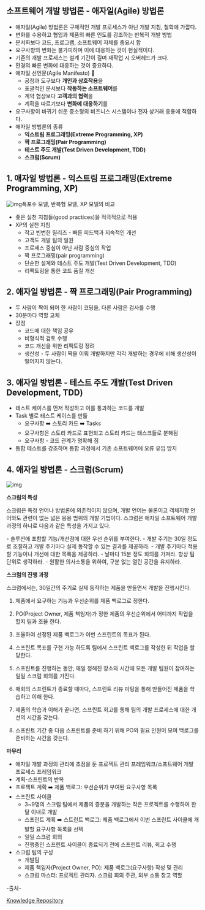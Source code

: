 ## 소프트웨어 개발 방법론 - 애자일(Agile) 방법론

- 애자일(Agile) 방법론은 구체적인 개발 프로세스가 아닌 개발 지침, 철학에 가깝다.
- 변화를 수용하고 협업과 제품의 빠른 인도를 강조하는 반복적 개발 방법
- 문서화보다 코드, 프로그램, 소프트웨어 자체를 중요시 함
- 요구사항의 변화는 불가피하며 이에 대응하는 것이 현실적이다.
- 기존의 개발 프로세스는 설계 기간이 길며 재작업 시 오버헤드가 크다.
- 환경의 빠른 변화에 대응하는 것이 중요하다.
- 애자일 선언문(Agile Manifesto) 🔗
  - 공정과 도구보다 **개인과 상호작용**을
  - 포괄적인 문서보다 **작동하는 소프트웨어**를
  - 계약 협상보다 **고객과의 협력**을
  - 계획을 따르기보다 **변화에 대응하기**를
- 요구사항이 바뀌기 쉬운 중소형의 비즈니스 시스템이나 전자 상거래 응용에 적합하다.
- 애자일 방법론의 종류
  - **익스트림 프로그래밍(Extreme Programming, XP)**
  - **짝 프로그래밍(Pair Programming)**
  - **테스트 주도 개발(Test Driven Development, TDD)**
  - **스크럼(Scrum)**

## 1. 애자일 방법론 - 익스트림 프로그래밍(Extreme Programming, XP)



![img](https://blog.kakaocdn.net/dn/bEA971/btqDyMCHxdn/lykaTfvCOkYhJ48XUcchEK/img.png)폭포수 모델, 반복형 모델, XP 모델의 비교



 

- 좋은 실천 지침들(good practices)을 적극적으로 적용
- XP의 실천 지침
  - 작고 빈번한 릴리즈 - 빠른 피드백과 지속적인 개선
  - 고객도 개발 팀의 일원
  - 프로세스 중심이 아닌 사람 중심의 작업
  - 짝 프로그래밍(pair programming)
  - 단순한 설계와 테스트 주도 개발(Test Driven Development, TDD)
  - 리팩토링을 통한 코드 품질 개선

 

## 2. 애자일 방법론 - 짝 프로그래밍(Pair Programming)

- 두 사람이 짝이 되어 한 사람이 코딩을, 다른 사람은 검사를 수행
- 30분마다 역할 교체
- 장점
  - 코드에 대한 책임 공유
  - 비형식적 검토 수행
  - 코드 개선을 위한 리팩토링 장려
  - 생산성 - 두 사람이 짝을 이뤄 개발하지만 각각 개발하는 경우에 비해 생산성이 떨어지지 않는다.

 

## 3. 애자일 방법론 - 테스트 주도 개발(Test Driven Development, TDD)

- 테스트 케이스를 먼저 작성하고 이를 통과하는 코드를 개발
- Task 별로 테스트 케이스를 만듦
  - 요구사항 ➡️ 스토리 카드 ➡️ Tasks
  - 요구사항은 스토리 카드로 표현되고 스토리 카드는 태스크들로 분해됨
  - 요구사항 - 코드 관계가 명확해 짐
- 통합 테스트를 강조하며 통합 과정에서 기존 소프트웨어에 오류 유입 방지

 

## 4. 애자일 방법론 - 스크럼(Scrum)



![img](https://blog.kakaocdn.net/dn/p8uRS/btqDyN2F2Ku/cY4FSWEMjWqR9KRYKhnkS1/img.png)

**스크림의 특성**



스크럼은 특정 언어나 방법론에 의존적이지 않으며, 개발 언어는 물론이고 객체지향 언어와도 관련이 없는 넓은 응용 범위의 개발 기법이다. 스크럼은 애자일 소프트웨어 개발 과정의 하나로 다음과 같은 특성을 가지고 있다.

\- 솔루션에 포함할 기능/개선점에 대한 우선 순위를 부여한다.
\- 개발 주기는 30일 정도로 조절하고 개발 주기마다 실제 동작할 수 있는 결과를 제공하라.
\- 개발 주기마다 적용할 기능이나 개선에 대한 목록을 제공하라.
\- 날마다 15분 정도 회의를 가져라. 항상 팀 단위로 생각하라.
\- 원활한 의사소통을 위하여, 구분 없는 열린 공간을 유지하라.





**스크럼의 진행 과정**



스크럼에서는, 30일간의 주기로 실제 동작하는 제품을 만들면서 개발을 진행시킨다.

1. 제품에서 요구하는 기능과 우선순위를 제품 백로그로 정한다.
2. PO(Project Owner, 제품 책임자)가 정한 제품의 우선순위에서 어디까지 작업을 할지 팀과 조율 한다.
3. 조율하여 선정된 제품 백로그가 이번 스프린트의 목표가 된다.
4. 스프린트 목표를 구현 가능 하도록 팀에서 스프린트 백로그를 작성한 뒤 작업을 할당한다.
5. 스프린트를 진행하는 동안, 매일 정해진 장소와 시간에 모든 개발 팀원이 참여하는 일일 스크럼 회의를 가진다.
6. 매회의 스프린트가 종료할 때마다, 스프린트 리뷰 미팅을 통해 만들어진 제품을 학습하고 이해 한다.

7. 제품의 학습과 이해가 끝나면, 스프린트 회고를 통해 팀의 개발 프로세스에 대한 개선의 시간을 갖는다.
8. 스프린트 기간 중 다음 스프린트를 준비 하기 위해 PO와 필요 인원이 모여 백로그를 준비하는 시간을 갖는다.



**마무리**

- 애자일 개발 과정의 관리에 초점을 둔 프로젝트 관리 프레임워크/소프트웨어 개발 프로세스 프레임워크
- 계획-스프린트의 반복
- 프로젝트 계획 ➡️ 제품 백로그: 우선순위가 부여된 요구사항 목록
- 스프린트 사이클
  - 3~9명의 스크럼 팀에서 제품의 증분을 개발하는 작은 프로젝트를 수행하여 한 달 이내로 개발
  - 스프린트 계획 ➡️ 스트린트 백로그: 제품 백로그에서 이번 스프린트 사이클에 개발할 요구사항 목록을 선택
  - 일일 스크럼 회의
  - 진행중인 스프린트 사이클이 종료되기 전에 스프린트 리뷰, 회고 수행
- 스크럼 팀의 구성
  - 개발팀
  - 제품 책임자(Project Owner, PO): 제품 백로그(요구사항) 작성 및 관리
  - 스크럼 마스터: 프로젝트 관리자. 스크럼 회의 주관, 외부 소통 창고 역할



-출처-

[Knowledge Repository](https://atoz-develop.tistory.com/)